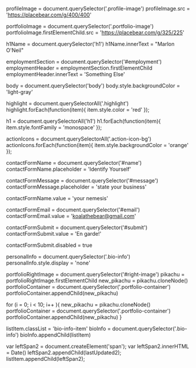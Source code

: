 profileImage = document.querySelector('.profile-image')
profileImage.src = 'https://placebear.com/g/400/400'

<!-- Use the same approach to select the element that contains the photo of the sky and change the src attribute to another picture URL of your choosing. -->

portfolioImage = document.querySelector('.portfolio-image')
portfolioImage.firstElementChild.src = 'https://placebear.com/g/325/225'

<!-- Select the heading that says "Panda the Bear" and change it to your own name. -->

h1Name = document.querySelector('h1')
h1Name.innerText = "Marlon O'Neil"

<!-- Select the heading that says "Employment" and change it to something else. (hint: use a descendant selector) -->

employmentSection = document.querySelector('#employment')
employmentHeader = employmentSection.firstElementChild
employmentHeader.innerText = 'Something Else'

<!-- Change the colour of the body. -->

body = document.querySelector('body')
body.style.backgroundColor = 'light-gray'

<!-- Change the colour of each element using the highlight class. Use a for loop to do this. -->

highlight = document.querySelectorAll('.highlight')
highlight.forEach(function(item){ item.style.color = 'red' });

<!-- Change the font family of the h1 to 'monospace'. -->

h1 = document.querySelectorAll('h1')
h1.forEach(function(item){ item.style.fontFamily = 'monospace' });

<!-- Find a way to select the round icons in the sidebar and then change their colour. -->

actionIcons = document.querySelectorAll('.action-icon-bg')
actionIcons.forEach(function(item){ item.style.backgroundColor = 'orange' });


<!-- Scroll down to the contact form. Change the placeholder attribute of the name field to "identify yourself". -->

contactFormName = document.querySelector('#name')
contactFormName.placeholder = 'Identify Yourself'

<!-- Change the placeholder attribute of the message field to "state your business". -->

contactFormMessage = document.querySelector('#message')
contactFormMessage.placeholder = 'state your business'

<!-- Give the name field a "value" attribute of "your nemesis". -->

contactFormName.value = 'your nemesis'

<!-- Change the value attribute of the email field to "koalathebear@gmail.com". -->

contactFormEmail = document.querySelector('#email')
contactFormEmail.value = 'koalathebear@gmail.com'

<!-- Change the value of the submit button on the contact form to "En garde!". -->

contactFormSubmit = document.querySelector('#submit')
contactFormSubmit.value = 'En garde!'

<!-- We should stop Koala from sending an email to Panda that they might regret! Find a way to disable the submit button (hint: familiarize yourself with the disabled attribute). -->

contactFormSubmit.disabled = true

<!-- We should help Panda protect their privacy by erasing their personal details from the sidebar. -->

personalInfo = document.querySelector('.bio-info')
personalInfo.style.display = 'none'

<!-- That drawing of Pikachu is really cute. Let’s duplicate it using cloneNode() and insert it at the bottom of the .portfolio-container using insertAdjacentHTML() or appendChild(). -->

portfolioRightImage = document.querySelector('#right-image')
pikachu = portfolioRightImage.firstElementChild
new_pikachu = pikachu.cloneNode()
portfolioContainer = document.querySelector('.portfolio-container')
portfolioContainer.appendChild(new_pikachu)

<!-- Wow, that was so satisfying I think we should do it 10 more times. Use a for loop to help you do this. -->

for (i = 0; i < 10; i++ ){
  new_pikachu = pikachu.cloneNode()
  portfolioContainer = document.querySelector('.portfolio-container')
  portfolioContainer.appendChild(new_pikachu)
}


<!-- Let’s add a message about when the page was last updated. We'll do this by appending a new <li> element to the <ul> in the sidebar (you might need to refresh the page to bring back the list items that we emptied out earlier). -->

listItem.classList = 'bio-info-item'
bioInfo = document.querySelector('.bio-info')
bioInfo.appendChild(listItem)

<!-- For bonus marks, apply the correct classes to these new elements of yours so the styling is consistent with the rest of the list items. -->

var leftSpan2 = document.createElement('span');
var leftSpan2.innerHTML = Date()
leftSpan2.appendChild(lastUpdated2);
listItem.appendChild(leftSpan2);

